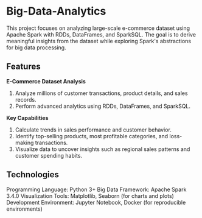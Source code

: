 # Big-Data-Analytics
This project focuses on analyzing large-scale e-commerce dataset using Apache Spark with RDDs, DataFrames, and SparkSQL. The goal is to derive meaningful insights from the dataset while exploring Spark's abstractions for big data processing.

## Features

**E-Commerce Dataset Analysis**
1. Analyze millions of customer transactions, product details, and sales records.
2. Perform advanced analytics using RDDs, DataFrames, and SparkSQL.

**Key Capabilities**
1. Calculate trends in sales performance and customer behavior.
2. Identify top-selling products, most profitable categories, and loss-making transactions.
3. Visualize data to uncover insights such as regional sales patterns and customer spending habits.

## Technologies
Programming Language: Python 3+
Big Data Framework: Apache Spark 3.4.0
Visualization Tools: Matplotlib, Seaborn (for charts and plots)
Development Environment: Jupyter Notebook, Docker (for reproducible environments)
